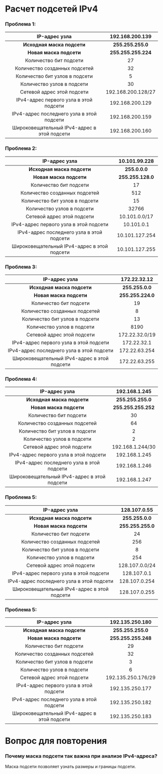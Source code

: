 # Расчет подсетей IPv4

### Проблема 1: 
|IP-адрес узла|192.168.200.139|
|:-------------:|:---------------:|
|**Исходная маска подсети**|**255.255.255.0**|
|**Новая маска подсети**|**255.255.255.224**|
|Количество бит подсети|27|
|Количество созданных подсетей|32|
|Количество бит узлов в подсети|5|
|Количество узлов в подсети|30|
|Сетевой адрес этой подсети|192.168.200.128/27|
|IPv4-адрес первого узла в этой подсети|192.168.200.129|
|IPv4-адрес последнего узла в этой подсети|192.168.200.159|
|Широковещательный IPv4-адрес в этой подсети|192.168.200.160| 


### Проблема 2: 
|IP-адрес узла|10.101.99.228|
|:-------------:|:---------------:|
|**Исходная маска подсети**|**255.0.0.0**|
|**Новая маска подсети**|**255.255.128.0**|
|Количество бит подсети|17|
|Количество созданных подсетей|512|
|Количество бит узлов в подсети|15|
|Количество узлов в подсети|32766|
|Сетевой адрес этой подсети|10.101.0.0/17|
|IPv4-адрес первого узла в этой подсети|10.101.0.1|
|IPv4-адрес последнего узла в этой подсети|10.101.127.254|
|Широковещательный IPv4-адрес в этой подсети|10.101.127.255| 


### Проблема 3: 
|IP-адрес узла|172.22.32.12|
|:-------------:|:---------------:|
|**Исходная маска подсети**|**255.255.0.0**|
|**Новая маска подсети**|**255.255.224.0**|
|Количество бит подсети|19|
|Количество созданных подсетей|8|
|Количество бит узлов в подсети|13|
|Количество узлов в подсети|8190|
|Сетевой адрес этой подсети|172.22.32.0/19|
|IPv4-адрес первого узла в этой подсети|172.22.32.1|
|IPv4-адрес последнего узла в этой подсети|172.22.63.254|
|Широковещательный IPv4-адрес в этой подсети|172.22.63.255| 


### Проблема 4: 
|IP-адрес узла|192.168.1.245|
|:-------------:|:---------------:|
|**Исходная маска подсети**|**255.255.255.0**|
|**Новая маска подсети**|**255.255.255.252**|
|Количество бит подсети|30|
|Количество созданных подсетей|64|
|Количество бит узлов в подсети|2|
|Количество узлов в подсети|2|
|Сетевой адрес этой подсети|192.168.1.244/30|
|IPv4-адрес первого узла в этой подсети|192.168.1.245|
|IPv4-адрес последнего узла в этой подсети|192.168.1.246|
|Широковещательный IPv4-адрес в этой подсети|192.168.1.247| 


### Проблема 5: 
|IP-адрес узла|128.107.0.55|
|:-------------:|:---------------:|
|**Исходная маска подсети**|**255.255.0.0**|
|**Новая маска подсети**|**255.255.255.0**|
|Количество бит подсети|24|
|Количество созданных подсетей|256|
|Количество бит узлов в подсети|8|
|Количество узлов в подсети|254|
|Сетевой адрес этой подсети|128.107.0.0/24|
|IPv4-адрес первого узла в этой подсети|128.107.0.1|
|IPv4-адрес последнего узла в этой подсети|128.107.0.254|
|Широковещательный IPv4-адрес в этой подсети|128.107.0.255| 


### Проблема 5: 
|IP-адрес узла|192.135.250.180|
|:-------------:|:---------------:|
|**Исходная маска подсети**|**255.255.255.0**|
|**Новая маска подсети**|**255.255.255.248**|
|Количество бит подсети|29|
|Количество созданных подсетей|32|
|Количество бит узлов в подсети|3|
|Количество узлов в подсети|6|
|Сетевой адрес этой подсети|192.135.250.176/29|
|IPv4-адрес первого узла в этой подсети|192.135.250.177|
|IPv4-адрес последнего узла в этой подсети|192.135.250.182|
|Широковещательный IPv4-адрес в этой подсети|192.135.250.183| 


# Вопрос для повторения 
### Почему маска подсети так важна при анализе IPv4-адреса? 
Маска подсети позволяет узнать размеры и границы подсети.
